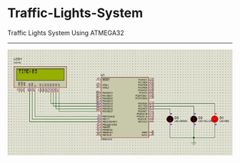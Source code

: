 # Traffic-Lights-System
Traffic Lights System Using ATMEGA32
<hr>
<img src="schematic.jpg" alt="Schematic of the circuit">
